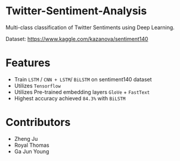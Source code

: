 # Twitter-Sentiment-Analysis
Multi-class classification of Twitter Sentiments using Deep Learning.

Dataset: https://www.kaggle.com/kazanova/sentiment140

# Features
* Train ```LSTM``` / ```CNN + LSTM```/ ```BiLSTM``` on sentiment140 dataset 
* Utilizes ```Tensorflow```
* Utilizes Pre-trained embedding layers ```GloVe``` + ```FastText```
* Highest accuracy achieved ```84.3%``` with ```BiLSTM```

# Contributors
* Zheng Ju <br>
* Royal Thomas <br>
* Ga Jun Young

